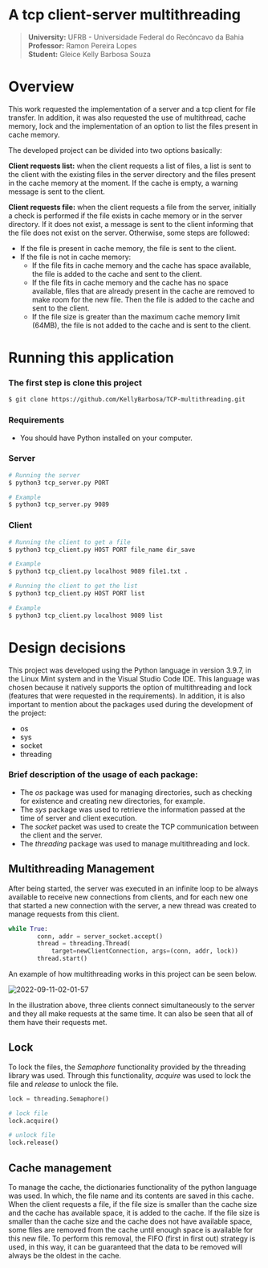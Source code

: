 # A tcp client-server multithreading

> **University:** UFRB - Universidade Federal do Recôncavo da Bahia <br/>
> **Professor:** Ramon Pereira Lopes <br/>
> **Student:** Gleice Kelly Barbosa Souza 

# Overview

This work requested the implementation of a server and a tcp client for file transfer. In addition, it was also requested the use of multithread, cache memory, lock and the implementation of an option to list the files present in cache memory.

The developed project can be divided into two options basically:

**Client requests list:** when the client requests a list of files, a list is sent to the client with the existing files in the server directory and the files present in the cache memory at the moment. If the cache is empty, a warning message is sent to the client.

**Client requests file:** when the client requests a file from the server, initially a check is performed if the file exists in cache memory or in the server directory. If it does not exist, a message is sent to the client informing that the file does not exist on the server. Otherwise, some steps are followed:
- If the file is present in cache memory, the file is sent to the client.
- If the file is not in cache memory:
  - If the file fits in cache memory and the cache has space available, the file is added to the cache and sent to the client.
  - If the file fits in cache memory and the cache has no space available, files that are already present in the cache are removed to make room for the new file. Then the file is added to the cache and sent to the client.
  - If the file size is greater than the maximum cache memory limit (64MB), the file is not added to the cache and is sent to the client.


# Running this application

### The first step is clone this project

```sh
$ git clone https://github.com/KellyBarbosa/TCP-multithreading.git
```

### Requirements
- You should have Python installed on your computer.

### Server

```sh
# Running the server
$ python3 tcp_server.py PORT

# Example
$ python3 tcp_server.py 9089
```

### Client

```sh
# Running the client to get a file
$ python3 tcp_client.py HOST PORT file_name dir_save

# Example
$ python3 tcp_client.py localhost 9089 file1.txt .

# Running the client to get the list
$ python3 tcp_client.py HOST PORT list

# Example
$ python3 tcp_client.py localhost 9089 list
```

# Design decisions

This project was developed using the Python language in version 3.9.7, in the Linux Mint system and in the Visual Studio Code IDE. This language was chosen because it natively supports the option of multithreading and lock (features that were requested in the requirements). In addition, it is also important to mention about the packages used during the development of the project:

- os
- sys
- socket
- threading

### Brief description of the usage of each package:

- The *os* package was used for managing directories, such as checking for existence and creating new directories, for example.
- The *sys* package was used to retrieve the information passed at the time of server and client execution.
- The *socket* packet was used to create the TCP communication between the client and the server.
- The *threading* package was used to manage multithreading and lock.

## Multithreading Management

After being started, the server was executed in an infinite loop to be always available to receive new connections from clients, and for each new one that started a new connection with the server, a new thread was created to manage requests from this client.

``` python
while True:
        conn, addr = server_socket.accept()
        thread = threading.Thread(
            target=newClientConnection, args=(conn, addr, lock))
        thread.start()
```
An example of how multithreading works in this project can be seen below.

![2022-09-11-02-01-57](https://user-images.githubusercontent.com/40704890/189517151-1fa75ecc-02cf-43cf-b7c3-f66378a6ba68.gif)

In the illustration above, three clients connect simultaneously to the server and they all make requests at the same time. It can also be seen that all of them have their requests met.

## Lock

To lock the files, the *Semaphore* functionality provided by the threading library was used. Through this functionality, *acquire* was used to lock the file and *release* to unlock the file.

```python
lock = threading.Semaphore()

# lock file
lock.acquire()

# unlock file
lock.release()
```

## Cache management

To manage the cache, the dictionaries functionality of the python language was used. In which, the file name and its contents are saved in this cache. When the client requests a file, if the file size is smaller than the cache size and the cache has available space, it is added to the cache. If the file size is smaller than the cache size and the cache does not have available space, some files are removed from the cache until enough space is available for this new file. To perform this removal, the FIFO (first in first out) strategy is used, in this way, it can be guaranteed that the data to be removed will always be the oldest in the cache.
